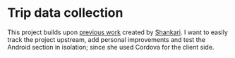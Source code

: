# Trip data collection
This project builds upon [previous work](https://github.com/e-mission) created by [Shankari](https://github.com/shankari).
I want to easily track the project upstream, add personal improvements and test the Android section in isolation; since she used Cordova for the client side.
